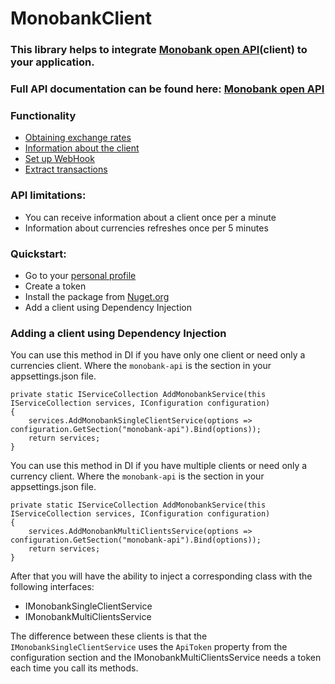 # MonobankClient<br>

### This library helps to integrate [Monobank open API](https://api.monobank.ua)(client) to your application.
### Full API documentation can be found here: [Monobank open API](https://api.monobank.ua/docs/)

### Functionality
  * [Obtaining exchange rates](https://api.monobank.ua/docs/#tag/Publichni-dani/paths/~1bank~1currency/get)
  * [Information about the client](https://api.monobank.ua/docs/#tag/Kliyentski-personalni-dani/paths/~1personal~1client-info/get)
  * [Set up WebHook](https://api.monobank.ua/docs/#tag/Kliyentski-personalni-dani/paths/~1personal~1webhook/post)
  * [Extract transactions](https://api.monobank.ua/docs/#tag/Kliyentski-personalni-dani/paths/~1personal~1statement~1{account}~1{from}~1{to}/get)

### API limitations:
  * You can receive information about a client once per a minute
  * Information about currencies refreshes once per 5 minutes

### Quickstart:
  * Go to your [personal profile](https://api.monobank.ua/)
  * Create a token
  * Install the package from [Nuget.org](https://www.nuget.org/packages/MonobankClient/)
  * Add a client using Dependency Injection

### Adding a client using Dependency Injection
You can use this method in DI if you have only one client or need only a currencies client.
Where the `monobank-api` is the section in your appsettings.json file.
```
private static IServiceCollection AddMonobankService(this IServiceCollection services, IConfiguration configuration)
{
    services.AddMonobankSingleClientService(options => configuration.GetSection("monobank-api").Bind(options));
    return services;
}
```

You can use this method in DI if you have multiple clients or need only a currency client.
Where the `monobank-api` is the section in your appsettings.json file.
```
private static IServiceCollection AddMonobankService(this IServiceCollection services, IConfiguration configuration)
{
    services.AddMonobankMultiClientsService(options => configuration.GetSection("monobank-api").Bind(options));
    return services;
}
```

After that you will have the ability to inject a corresponding class with the following interfaces:
  * IMonobankSingleClientService
  * IMonobankMultiClientsService

The difference between these clients is that the `IMonobankSingleClientService` uses the `ApiToken` property from the configuration section and the IMonobankMultiClientsService needs a token each time you call its methods.